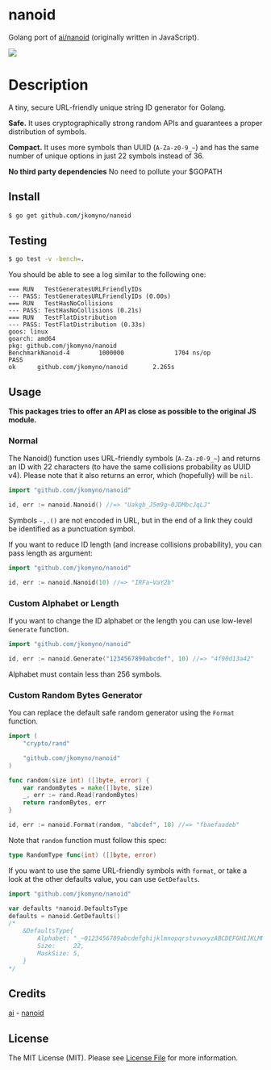 # nanoid
Golang port of [ai/nanoid](https://github.com/ai/nanoid) (originally written in JavaScript).

[![](https://travis-ci.org/jkomyno/nanoid.svg?branch=master)](https://travis-ci.org/jkomyno/nanoid)

# Description
A tiny, secure URL-friendly unique string ID generator for Golang.

**Safe.** It uses cryptographically strong random APIs
and guarantees a proper distribution of symbols.

**Compact.** It uses more symbols than UUID (`A-Za-z0-9_~`)
and has the same number of unique options in just 22 symbols instead of 36.

**No third party dependencies** No need to pollute your $GOPATH

## Install

```bash
$ go get github.com/jkomyno/nanoid
```

## Testing

``` bash
$ go test -v -bench=.
```

You should be able to see a log similar to the following one:
```
=== RUN   TestGeneratesURLFriendlyIDs
--- PASS: TestGeneratesURLFriendlyIDs (0.00s)
=== RUN   TestHasNoCollisions
--- PASS: TestHasNoCollisions (0.21s)
=== RUN   TestFlatDistribution
--- PASS: TestFlatDistribution (0.33s)
goos: linux
goarch: amd64
pkg: github.com/jkomyno/nanoid
BenchmarkNanoid-4        1000000              1704 ns/op
PASS
ok      github.com/jkomyno/nanoid       2.265s
```

## Usage
**This packages tries to offer an API as close as possible to the original JS module.**

### Normal

The Nanoid() function uses URL-friendly symbols (`A-Za-z0-9_~`) and returns an ID
with 22 characters (to have the same collisions probability as UUID v4).
Please note that it also returns an error, which (hopefully) will be `nil`.

```go
import "github.com/jkomyno/nanoid"

id, err := nanoid.Nanoid() //=> "Uakgb_J5m9g~0JDMbcJqLJ"
```

Symbols `-,.()` are not encoded in URL, but in the end of a link
they could be identified as a punctuation symbol.

If you want to reduce ID length (and increase collisions probability),
you can pass length as argument:

```go
import "github.com/jkomyno/nanoid"

id, err := nanoid.Nanoid(10) //=> "IRFa~VaY2b"
```

### Custom Alphabet or Length

If you want to change the ID alphabet or the length
you can use low-level `Generate` function.

```go
import "github.com/jkomyno/nanoid"

id, err := nanoid.Generate("1234567890abcdef", 10) //=> "4f90d13a42"
```

Alphabet must contain less than 256 symbols.

### Custom Random Bytes Generator

You can replace the default safe random generator using the `Format` function.

```go
import (
    "crypto/rand"

    "github.com/jkomyno/nanoid"
)

func random(size int) ([]byte, error) {
	var randomBytes = make([]byte, size)
	_, err := rand.Read(randomBytes)
	return randomBytes, err
}

id, err := nanoid.Format(random, "abcdef", 10) //=> "fbaefaadeb"
```

Note that `random` function must follow this spec:
```go
type RandomType func(int) ([]byte, error)
```

If you want to use the same URL-friendly symbols with `format`,
or take a look at the other defaults value, you can use `GetDefaults`.

```go
import "github.com/jkomyno/nanoid"

var defaults *nanoid.DefaultsType
defaults = nanoid.GetDefaults()
/*
	&DefaultsType{
		Alphabet: "_~0123456789abcdefghijklmnopqrstuvwxyzABCDEFGHIJKLMNOPQRSTUVWXYZ",
		Size:     22,
		MaskSize: 5,
	}
*/
```

## Credits

[ai](https://github.com/ai) - [nanoid](https://github.com/ai/nanoid)

## License

The MIT License (MIT). Please see [License File](LICENSE.md) for more information.
